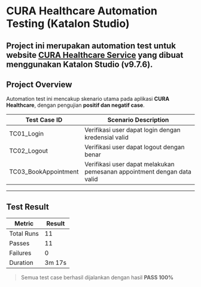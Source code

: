 # CURA Healthcare Automation Testing (Katalon Studio)

Project ini merupakan **automation test untuk website [CURA Healthcare Service](https://katalon-demo-cura.herokuapp.com/)** yang dibuat menggunakan **Katalon Studio** (v9.7.6).
---

## Project Overview

Automation test ini mencakup skenario utama pada aplikasi **CURA Healthcare**, dengan pengujian **positif dan negatif case**.

| Test Case ID | Scenario Description |
|---------------|----------------------|
| TC01_Login | Verifikasi user dapat login dengan kredensial valid |
| TC02_Logout | Verifikasi user dapat logout dengan benar |
| TC03_BookAppointment | Verifikasi user dapat melakukan pemesanan appointment dengan data valid |

---

## Test Result

| Metric | Result |
|--------|--------|
| Total Runs | 11 |
| Passes | 11 |
| Failures | 0 |
| Duration | 3m 17s |

> Semua test case berhasil dijalankan dengan hasil **PASS 100%**
